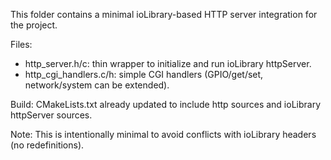 <!-- @format -->

This folder contains a minimal ioLibrary-based HTTP server integration for the project.

Files:

- http_server.h/c: thin wrapper to initialize and run ioLibrary httpServer.
- http_cgi_handlers.c/h: simple CGI handlers (GPIO/get/set, network/system can be extended).

Build: CMakeLists.txt already updated to include http sources and ioLibrary httpServer sources.

Note: This is intentionally minimal to avoid conflicts with ioLibrary headers (no redefinitions).
